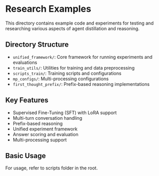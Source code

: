 # Research Examples

This directory contains example code and experiments for testing and researching various aspects of agent distillation and reasoning.

## Directory Structure

- `unified_framework/`: Core framework for running experiments and evaluations
- `train_utils/`: Utilities for training and data preprocessing
- `scripts_train/`: Training scripts and configurations
- `mp_configs/`: Multi-processing configurations
- `first_thought_prefix/`: Prefix-based reasoning implementations

## Key Features
- Supervised Fine-Tuning (SFT) with LoRA support
- Multi-turn conversation handling
- Prefix-based reasoning
- Unified experiment framework
- Answer scoring and evaluation
- Multi-processing support

## Basic Usage

For usage, refer to scripts folder in the root.
